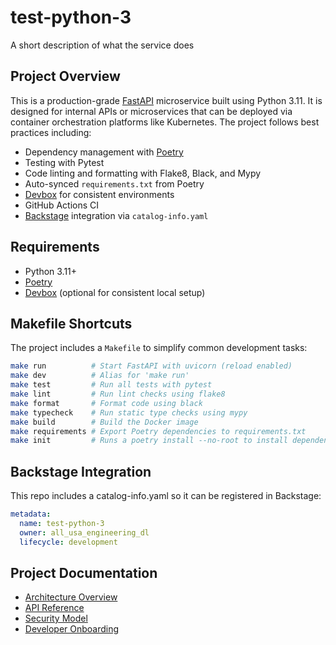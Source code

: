 # test-python-3

A short description of what the service does

## Project Overview

This is a production-grade [FastAPI](https://fastapi.tiangolo.com/) microservice built using Python 3.11. It is designed for internal APIs or microservices that can be deployed via container orchestration platforms like Kubernetes. The project follows best practices including:

- Dependency management with [Poetry](https://python-poetry.org/)
- Testing with Pytest
- Code linting and formatting with Flake8, Black, and Mypy
- Auto-synced `requirements.txt` from Poetry
- [Devbox](https://www.jetpack.io/devbox/) for consistent environments
- GitHub Actions CI
- [Backstage](https://backstage.io/) integration via `catalog-info.yaml`

## Requirements

- Python 3.11+
- [Poetry](https://python-poetry.org/)
- [Devbox](https://www.jetpack.io/devbox/) (optional for consistent local setup)

## Makefile Shortcuts

The project includes a `Makefile` to simplify common development tasks:

```bash
make run          # Start FastAPI with uvicorn (reload enabled)
make dev          # Alias for 'make run'
make test         # Run all tests with pytest
make lint         # Run lint checks using flake8
make format       # Format code using black
make typecheck    # Run static type checks using mypy
make build        # Build the Docker image
make requirements # Export Poetry dependencies to requirements.txt
make init         # Runs a poetry install --no-root to install dependencies
```

## Backstage Integration

This repo includes a catalog-info.yaml so it can be registered in Backstage:

```yaml
metadata:
  name: test-python-3
  owner: all_usa_engineering_dl
  lifecycle: development
```

## Project Documentation

- [Architecture Overview](docs/ARCHITECTURE.md)
- [API Reference](docs/API.md)
- [Security Model](docs/SECURITY.md)
- [Developer Onboarding](docs/ONBOARDING.md)